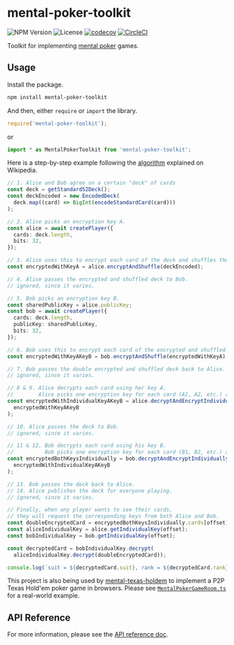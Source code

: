 # mental-poker-toolkit

![NPM Version](https://img.shields.io/npm/v/mental-poker-toolkit)
![License](https://img.shields.io/github/license/predatorray/mental-poker-toolkit)
[![codecov](https://codecov.io/github/predatorray/mental-poker-toolkit/branch/master/graph/badge.svg?token=xq99f5bDOZ)](https://codecov.io/github/predatorray/mental-poker-toolkit)
[![CircleCI](https://circleci.com/gh/predatorray/mental-poker-toolkit.svg?style=svg)](https://circleci.com/gh/predatorray/mental-poker-toolkit)

Toolkit for implementing [mental poker](https://en.wikipedia.org/wiki/Mental_poker) games.

## Usage

Install the package.

```sh
npm install mental-poker-toolkit
```

And then, either `require` or `import` the library.

```javascript
require('mental-poker-toolkit');
```

or

```javascript
import * as MentalPokerToolkit from 'mental-poker-toolkit';
```


Here is a step-by-step example following the [algorithm](https://en.wikipedia.org/wiki/Mental_poker#The_algorithm) explained on Wikipedia.

```typescript
// 1. Alice and Bob agree on a certain "deck" of cards
const deck = getStandard52Deck();
const deckEncoded = new EncodedDeck(
  deck.map((card) => BigInt(encodeStandardCard(card)))
);

// 2. Alice picks an encryption key A.
const alice = await createPlayer({
  cards: deck.length,
  bits: 32,
});

// 3. Alice uses this to encrypt each card of the deck and shuffles the cards.
const encryptedWithKeyA = alice.encryptAndShuffle(deckEncoded);

// 4. Alice passes the encrypted and shuffled deck to Bob.
// ignored, since it varies.

// 5. Bob picks an encryption key B.
const sharedPublicKey = alice.publicKey;
const bob = await createPlayer({
  cards: deck.length,
  publicKey: sharedPublicKey,
  bits: 32,
});

// 6. Bob uses this to encrypt each card of the encrypted and shuffled deck and shuffles the deck.
const encryptedWithKeyAKeyB = bob.encryptAndShuffle(encryptedWithKeyA);

// 7. Bob passes the double encrypted and shuffled deck back to Alice.
// ignored, since it varies.

// 8 & 9. Alice decrypts each card using her key A.
//        Alice picks one encryption key for each card (A1, A2, etc.) and encrypts them individually.
const encryptedWithIndividualKeyAKeyB = alice.decryptAndEncryptIndividually(
  encryptedWithKeyAKeyB
);

// 10. Alice passes the deck to Bob.
// ignored, since it varies.

// 11 & 12. Bob decrypts each card using his key B.
//          Bob picks one encryption key for each card (B1, B2, etc.) and encrypts them individually.
const encryptedBothKeysIndividually = bob.decryptAndEncryptIndividually(
  encryptedWithIndividualKeyAKeyB
);

// 13. Bob passes the deck back to Alice.
// 14. Alice publishes the deck for everyone playing.
// ignored, since it varies.

// Finally, when any player wants to see their cards,
// they will request the corresponding keys from both Alice and Bob.
const doubleEncryptedCard = encryptedBothKeysIndividually.cards[offset];
const aliceIndividualKey = alice.getIndividualKey(offset);
const bobIndividualKey = bob.getIndividualKey(offset);

const decryptedCard = bobIndividualKey.decrypt(
  aliceIndividualKey.decrypt(doubleEncryptedCard));

console.log(`suit = ${decryptedCard.suit}, rank = ${decryptedCard.rank}`);
```

This project is also being used by [mental-texas-holdem](https://github.com/predatorray/mental-texas-holdem) to implement a P2P Texas Hold'em poker game in browsers.
Please see [`MentalPokerGameRoom.ts`](https://github.com/predatorray/mental-texas-holdem/blob/master/src/lib/MentalPokerGameRoom.ts) for a real-world example.

## API Reference

For more information, please see the [API reference doc](https://predatorray.github.io/mental-poker-toolkit).
